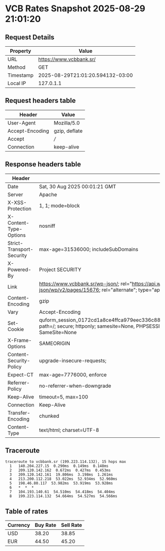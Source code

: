 # VCB Rates Snapshot 2025-08-29 21:01:20
## Request Details

| Property | Value |
|----------|-------|
| URL | https://www.vcbbank.sr/ |
| Method | GET |
| Timestamp | 2025-08-29T21:01:20.594132-03:00 |
| Local IP | 127.0.1.1 |
    
## Request headers table

| Header | Value |
|--------|-------|
| User-Agent | Mozilla/5.0 |
| Accept-Encoding | gzip, deflate |
| Accept | */* |
| Connection | keep-alive |

    
## Response headers table
| Header | Value |
|--------|-------|
| Date | Sat, 30 Aug 2025 00:01:21 GMT |
| Server | Apache |
| X-XSS-Protection | 1, 1; mode=block |
| X-Content-Type-Options | nosniff |
| Strict-Transport-Security | max-age=31536000; includeSubDomains |
| X-Powered-By | Project SECURITY |
| Link | <https://www.vcbbank.sr/wp-json/>; rel="https://api.w.org/", <https://www.vcbbank.sr/wp-json/wp/v2/pages/15676>; rel="alternate"; type="application/json", <https://www.vcbbank.sr/>; rel=shortlink |
| Content-Encoding | gzip |
| Vary | Accept-Encoding |
| Set-Cookie | quform_session_0172cd1a8ce4ffca979eec336c8836d5=63xhGudf6K9798814yyNvnhXT0M78C6krKC2JamH; path=/; secure; httponly; samesite=None, PHPSESSID=76b1eecebd78017d84b604698bfed6e9; path=/; secure; SameSite=None |
| X-Frame-Options | SAMEORIGIN |
| Content-Security-Policy | upgrade-insecure-requests; |
| Expect-CT | max-age=7776000, enforce |
| Referrer-Policy | no-referrer-when-downgrade |
| Keep-Alive | timeout=5, max=100 |
| Connection | Keep-Alive |
| Transfer-Encoding | chunked |
| Content-Type | text/html; charset=UTF-8 |

## Traceroute 

```
traceroute to vcbbank.sr (199.223.114.132), 15 hops max
  1   140.204.227.15  0.290ms  0.149ms  0.148ms 
  2   209.120.142.162  0.672ms  0.427ms  0.453ms 
  3   209.120.142.161  19.806ms  3.198ms  1.261ms 
  4   213.200.112.218  53.022ms  52.934ms  52.960ms 
  5   198.46.80.117  53.982ms  53.919ms  53.928ms 
  6   *  *  * 
  7   104.193.140.61  54.510ms  54.418ms  54.404ms 
  8   199.223.114.132  54.664ms  54.527ms  54.566ms 

```


## Table of rates

| Currency | Buy Rate | Sell Rate |
|----------|----------|-----------|
| USD | 38.20 | 38.85 |
| EUR | 44.50 | 45.20 |
